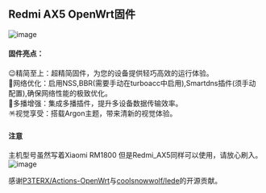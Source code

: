 ## Redmi AX5 OpenWrt固件
![image](https://github.com/user-attachments/assets/c15a89a6-9748-4a7a-b646-5d373263ddc1)

#### 固件亮点：  
😉精简至上：超精简固件，为您的设备提供轻巧高效的运行体验。  
🚀网络优化：启用NSS,BBR(需要手动在turboacc中启用),Smartdns插件(须手动配置),确保网络性能的极致优化。  
🌈多播增强：集成多播插件，提升多设备数据传输效率。  
🪅视觉享受：搭载Argon主题，带来清新的视觉体验。  
#### 注意
主机型号虽然写着Xiaomi RM1800 但是Redmi_AX5同样可以使用，请放心刷入。  
![image](https://github.com/user-attachments/assets/0e2e68fd-16af-497a-9284-1d3089587f7b)

感谢[P3TERX/Actions-OpenWrt](https://github.com/P3TERX/Actions-OpenWrt)与[coolsnowwolf/lede](https://github.com/coolsnowwolf/lede)的开源贡献。  
